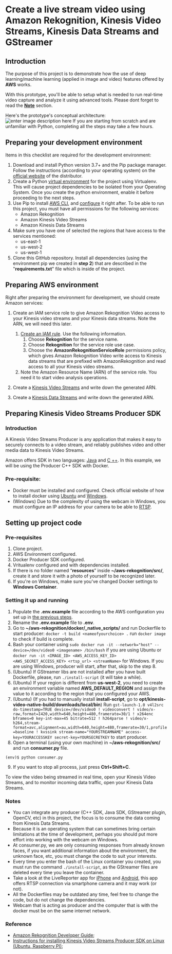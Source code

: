 # Create a live stream video using Amazon Rekognition, Kinesis Video Streams, Kinesis Data Streams and GStreamer 

## Introduction
The purpose of this project is to demonstrate how the use of deep learning/machine learning (applied in image and video) features offered by **AWS** works.

With this prototype, you'll be able to setup what is needed to run real-time video capture and analyze it using advanced tools. Please dont forget to read the [**Note**](#note) section.

Here's the prototype's conceptual architecture:
![enter image description here](https://d1.awsstatic.com/re19/KVS_WebRTC/product-page-diagram_Kinesis-video-streams_how-it-works_01.cb5682fffec40aed239111f7454a586b31d6e680.png)
If you are starting from scratch and are unfamiliar with Python, completing all the steps may take a few hours.

## Preparing your development environment
Items in this checklist are required for the development environment:

 1. Download and install Python version 3.7+ and the Pip package manager. Follow the instructions (according to your operating system) on the [official website](https://www.python.org/downloads/) of the distributor. 
 2. Create a Python [virtual environment](https://virtualenv.pypa.io/en/stable/) for the project using Virtualenv. This will cause project dependencies to be isolated from your Operating System. Once you create the python environment, enable it before proceeding to the next steps.
 3. Use Pip to install [AWS CLI](https://docs.aws.amazon.com/cli/latest/userguide/cli-chap-install.html), and [configure](https://docs.aws.amazon.com/cli/latest/userguide/cli-chap-configure.html) it right after. To be able to run this project, you must have all permissions for the following services:
	 - Amazon Rekognition
	 - Amazon Kinesis Video Streams
	 - Amazon Kinesis Data Streams
4. <a name = "aws-config"></a>Make sure you have one of selected the regions that have access to the services mentioned:
	 - us-east-1
	 - us-west-2
	 - us-west-1
5. Clone this GitHub repository. Install all dependencies (using the environment pip we created in **step 2**) that are described in the "**requirements.txt**" file which is inside of the project.
 

## Preparing AWS environment
Right after preparing the environment for development, we should create Amazon services:

 1. Create an IAM service role to give Amazon Rekognition Video access to your Kinesis video streams and your Kinesis data streams. Note the ARN,  we will need this later.
	   1. [Create an IAM rule](https://docs.aws.amazon.com/IAM/latest/UserGuide/id_roles_create_for-service.html). Use the following information.
		   1. Choose **Rekognition** for the service name.
		   2. Choose **Rekognition** for the service role use case.
		   3. Choose the **AmazonRekognitionServiceRole** permissions policy, which gives Amazon Rekognition Video write access to Kinesis data streams that are prefixed with AmazonRekognition and read access to all your Kinesis video streams.
	2. Note the Amazon Resource Name (ARN) of the service role. You need it to start video analysis operations.

 2. Create a [Kinesis Video Streams](https://docs.aws.amazon.com/kinesisvideostreams/latest/dg/gs-createstream.html) and write down the generated ARN.
 3. Create a [Kinesis Data Streams](https://docs.aws.amazon.com/streams/latest/dev/introduction.html) and write down the generated ARN.

## Preparing Kinesis Video Streams Producer SDK
### Introduction
A Kinesis Video Streams Producer is any application that makes it easy to securely connects to a video stream, and reliably publishes video and other media data to Kinesis Video Streams.

Amazon offers SDK in two languages: [Java](https://github.com/awslabs/amazon-kinesis-video-streams-producer-sdk-java) and [C ++](https://github.com/awslabs/amazon-kinesis-video-streams-producer-sdk-cpp). In this example, we will be using the Producer C++ SDK with Docker.

### Pre-requisite:
- Docker must be installed and configured. Check official website of how to install docker using [Ubuntu](https://docs.docker.com/install/linux/docker-ce/ubuntu/) and [Windows](https://docs.docker.com/docker-for-windows/).
- (Windows) Due to the complexity of using the webcam in Windows, you must configure an IP address for your camera to be able to [RTSP](https://pt.wikipedia.org/wiki/RTSP).

## Setting up project code

### Pre-requisites
1. Clone project.
2. AWS Environment configured.
3. Docker Producer SDK configured.
4. Vritualenv configured and with dependencies installed.
5. If there is no folder named “**resources**” inside **~/aws-rekognition/src/**, create it and store it with a photo of yourself to be recognized later.
6. If you're on Windows, make sure you've changed Docker settings to **Windows Container**.

### Setting it up and running
1. Populate the **.env.example** file according to the AWS configuration you set up in [the previous steps](#aws-config).
2. Rename the **.env.example** file to **.env**.
3. Go to **~/aws-rekognition/docker/_native_scripts/<yourOSfodler>** and run Dockerfile to start producer: ```docker -t build <nameofyourchoice> .``` run ```docker image``` to check if build is complete.
4. Bash your container using ```sudo docker run -it --network="host" --device=/dev/video0 <imagename> /bin/bash``` if you are using Ubuntu or ```docker run -it <IMAGE_ID> <AWS_ACCESS_KEY_ID> <AWS_SECRET_ACCESS_KEY> <rtsp_url> <streamName>``` for Windows. If you are using Windows, producer will start, after that, skip to the step 8.
5. (Ubuntu) If GStreamer libs are not installed after you have built Dockerfile, please, run ```./install-script``` (it will take a while).
6. (Ubuntu) If your region is different from **us-west-2**, you need to create an environment variable named **AWS_DEFAULT_REGION** and assign the value to it according to the region that you configured your AWS.
7. (Ubuntu) (If you had to manually install **install-script**, go to **opt/kinesis-video-native-build/downloads/local/bin**) Run ```gst-launch-1.0 v4l2src do-timestamp=TRUE device=/dev/video0 ! videoconvert ! video/x-raw,format=I420,width=640,height=480,framerate=30/1 ! x264enc bframes=0 key-int-max=45 bitrate=512 ! h264parse ! video/x-h264,stream-format=avc,alignment=au,width=640,height=480,framerate=30/1,profile=baseline ! kvssink stream-name="YOURSTREAMNAME" access-key=YOURACCESSKEY secret-key=YOURSECRETKEY``` to start producer.
8. Open a terminal (using your own machine) in **~/aws-rekognition/src/** and run **consumer.py** file.
```console
(env)$ python consumer.py
```
9. If you want to stop all process, just press **Ctrl+Shift+C**.

To view the video being streamed in real time, open your Kinesis Video Streams, and to monitor incoming data traffic, open your Kinesis Data Streams.

### Notes
- <a name = "note"></a>You can integrate any producer (C++ SDK, Java SDK, GStreamer plugin, OpenCV, etc) in this project, the focus is to consume the data coming from Kinesis Data Streams.
- Because it is an operating system that can sometimes bring certain limitations at the time of development, perhaps you should put more effort into working with the webcam on Windows.
- At consumer.py, we are only consuming responses from already known faces, if you want additional information about the environment, the unknown face, etc, you must change the code to suit your interests.
- Every time you enter the bash of the Linux container you created, you must run the command ```./install-script```, as the GStreamer files are deleted every time you leave the container.
- Take a look at the LiveReporter app for [iPhone](https://apps.apple.com/app/live-reporter-security-camera/id996017825) and [Android](https://play.google.com/store/apps/details?id=net.kzkysdjpn.live_reporter), this app offers RTSP connection via smartphone camera and it may work (or not).
- All the Dockerfiles may be outdated any time, feel free to change the code, but do not change the dependencies.
- Webcam that is acting as producer and the computer that is with the docker must be on the same internet network.

### Reference
- [Amazon Rekognition Developer Guide](https://docs.aws.amazon.com/rekognition/latest/dg/rekognition-dg.pdf);
- [Instructions for installing Kinesis Video Streams Producer SDK on Linux (Ubuntu, Raspberry PI)](https://github.com/awslabs/amazon-kinesis-video-streams-producer-sdk-cpp/blob/master/install-instructions-linux.md);